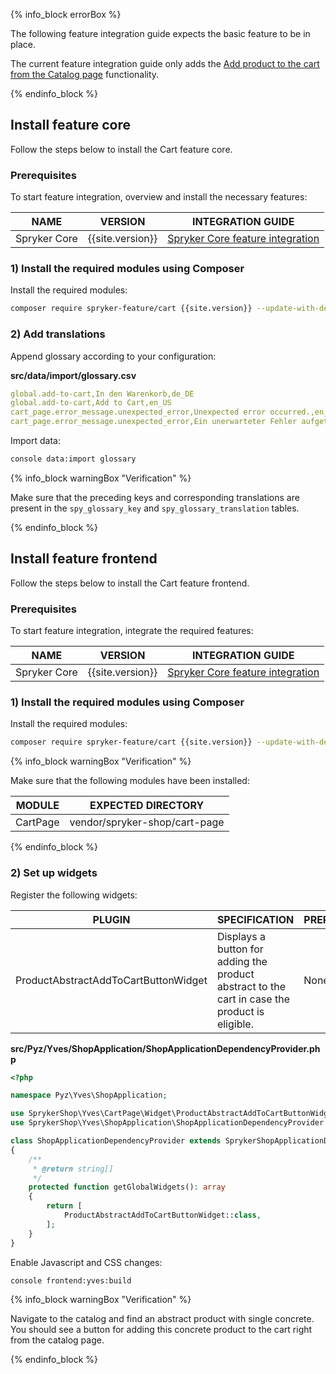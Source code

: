 


{% info_block errorBox %}

The following feature integration guide expects the basic feature to be in place.

The current feature integration guide only adds the [Add product to the cart from the Catalog page](/docs/scos/user/features/{{site.version}}/cart-feature-overview/quick-order-from-the-catalog-page-overview.html) functionality.

{% endinfo_block %}

## Install feature core

Follow the steps below to install the Cart feature core.

### Prerequisites

To start feature integration, overview and install the necessary features:

| NAME | VERSION | INTEGRATION GUIDE|
| --- | --- | --- |
| Spryker Core | {{site.version}} | [Spryker Core feature integration](/docs/scos/dev/feature-integration-guides/{{site.version}}/spryker-core-feature-integration.html)|

### 1) Install the required modules using Composer

Install the required modules:

```bash
composer require spryker-feature/cart {{site.version}} --update-with-dependencies
```

### 2) Add translations

Append glossary according to your configuration:

**src/data/import/glossary.csv**

```yaml
global.add-to-cart,In den Warenkorb,de_DE
global.add-to-cart,Add to Cart,en_US
cart_page.error_message.unexpected_error,Unexpected error occurred.,en_US
cart_page.error_message.unexpected_error,Ein unerwarteter Fehler aufgetreten.,de_DE
```

Import data:

```bash
console data:import glossary
```

{% info_block warningBox "Verification" %}

Make sure that the preceding keys and corresponding translations are present in the `spy_glossary_key` and `spy_glossary_translation` tables.

{% endinfo_block %}

## Install feature frontend

Follow the steps below to install the Cart feature frontend.

### Prerequisites

To start feature integration, integrate the required features:

| NAME | VERSION | INTEGRATION GUIDE|
| --- | --- | --- |
| Spryker Core | {{site.version}} | [Spryker Core feature integration](/docs/scos/dev/feature-integration-guides/{{site.version}}/spryker-core-feature-integration.html)|

### 1) Install the required modules using Composer

Install the required modules:

```bash
composer require spryker-feature/cart {{site.version}} --update-with-dependencies
```

{% info_block warningBox "Verification" %}

Make sure that the following modules have been installed:

| MODULE | EXPECTED DIRECTORY |
| --- | --- |
| CartPage | vendor/spryker-shop/cart-page |

{% endinfo_block %}

### 2) Set up widgets

Register the following widgets:

| PLUGIN | SPECIFICATION | PREREQUISITES | NAMESPACE |
| --- | --- | --- | --- |
| ProductAbstractAddToCartButtonWidget | Displays a button for adding the product abstract to the cart in case the product is eligible. | None | SprykerShop\Yves\CartPage\Widget |

**src/Pyz/Yves/ShopApplication/ShopApplicationDependencyProvider.php**

```php
<?php

namespace Pyz\Yves\ShopApplication;

use SprykerShop\Yves\CartPage\Widget\ProductAbstractAddToCartButtonWidget;
use SprykerShop\Yves\ShopApplication\ShopApplicationDependencyProvider as SprykerShopApplicationDependencyProvider;

class ShopApplicationDependencyProvider extends SprykerShopApplicationDependencyProvider
{
    /**
     * @return string[]
     */
    protected function getGlobalWidgets(): array
    {
        return [
            ProductAbstractAddToCartButtonWidget::class,
        ];
    }
}
```

Enable Javascript and CSS changes:

```bash
console frontend:yves:build
```

{% info_block warningBox "Verification" %}

Navigate to the catalog and find an abstract product with single concrete. You should see a button for adding this concrete product to the cart right from the catalog page.

{% endinfo_block %}
